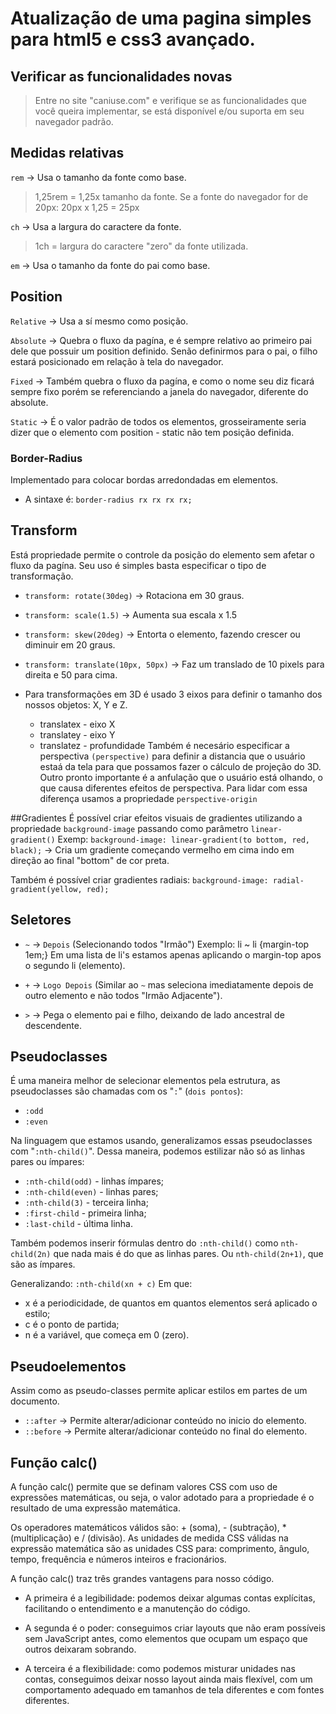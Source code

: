 # Atualização de uma pagina simples para html5 e css3 avançado.

## Verificar as funcionalidades novas
> Entre no site "caniuse.com" e verifique se as funcionalidades que você queira implementar, se está disponível e/ou suporta em seu navegador padrão.


## Medidas relativas
 `rem` -> Usa o tamanho da fonte como base.
> 1,25rem = 1,25x tamanho da fonte.
Se a fonte do navegador for de 20px: 20px x 1,25 = 25px

 `ch` -> Usa a largura do caractere da fonte.
> 1ch = largura do caractere "zero" da fonte utilizada.

 `em` -> Usa o tamanho da fonte do pai como base.


## Position

`Relative` -> Usa a sí mesmo como posição.

`Absolute` -> Quebra o fluxo da pagína, e é sempre relativo ao primeiro pai dele que possuir um position definido. Senão definirmos para o pai, o filho estará posicionado em relação à tela do navegador.

`Fixed` -> Também quebra o fluxo da pagína, e como o nome seu diz ficará sempre fixo porém se referenciando a janela do navegador, diferente do absolute.

`Static` -> É o valor padrão de todos os elementos, grosseiramente seria dizer que o elemento com position - static não tem posição definida.


### Border-Radius
Implementado para colocar bordas arredondadas em elementos.
* A sintaxe é: `border-radius rx rx rx rx;`


## Transform
Está propriedade permite o controle da posição do elemento sem afetar o fluxo da pagína.
Seu uso é simples basta especificar o tipo de transformação.

* `transform: rotate(30deg)` -> Rotaciona em 30 graus.
* `transform: scale(1.5)` -> Aumenta sua escala x 1.5
* `transform: skew(20deg)` -> Entorta o elemento, fazendo crescer ou diminuir em 20 graus.
* `transform: translate(10px, 50px)` -> Faz um translado de 10 pixels para direita e 50 para cima.

* Para transformações em 3D é usado 3 eixos para definir o tamanho dos nossos objetos: X, Y e Z.
  * translatex - eixo X
  * translatey - eixo Y
  * translatez - profundidade
Também é necesário especificar a perspectiva `(perspective)` para definir a distancia que o usuário estaá da tela para que possamos fazer o cálculo de projeção do 3D. Outro pronto importante é a anfulação que o usuário está olhando, o que causa diferentes efeitos de perspectiva. Para lidar com essa diferença usamos a propriedade `perspective-origin`

##Gradientes
É possível criar efeitos visuais de gradientes utilizando a propriedade `background-image` passando como parâmetro `linear-gradient()`
Exemp: `background-image: linear-gradient(to bottom, red, black);` -> Cria um gradiente começando vermelho em cima indo em direção ao final "bottom" de cor preta.

Também é possível criar gradientes radiais:
`background-image: radial-gradient(yellow, red);`

## Seletores
* `~` -> `Depois` (Selecionando todos "Irmão")
Exemplo: li ~ li {margin-top 1em;}
Em uma lista de li's estamos apenas aplicando o margin-top apos o segundo li (elemento).

* `+` -> `Logo Depois` (Similar ao `~` mas seleciona imediatamente depois de outro elemento e não todos "Irmão Adjacente").

* `>` -> Pega o elemento pai e filho, deixando de lado ancestral de descendente.

## Pseudoclasses
É uma maneira melhor de selecionar elementos pela estrutura, as pseudoclasses são chamadas com os "`:`" (`dois pontos`):
  * `:odd`
  * `:even`

Na linguagem que estamos usando, generalizamos essas pseudoclasses com "`:nth-child()`". Dessa maneira, podemos estilizar não só as linhas pares ou ímpares:
  * `:nth-child(odd)` - linhas ímpares;
  * `:nth-child(even)` - linhas pares;
  * `:nth-child(3)` - terceira linha;
  * `:first-child` - primeira linha;
  * `:last-child` - última linha.

Também podemos inserir fórmulas dentro do `:nth-child()` como `nth-child(2n)` que nada mais é do que as linhas pares. Ou `nth-child(2n+1)`, que são as ímpares.

Generalizando: `:nth-child(xn + c)`
Em que:
 -  x é a periodicidade, de quantos em quantos elementos será aplicado o estilo;
 -  c é o ponto de partida;
 -  n é a variável, que começa em 0 (zero).

 ## Pseudoelementos
Assim como as pseudo-classes permite aplicar estilos em partes de um documento.
* `::after` -> Permite alterar/adicionar conteúdo no inicio do elemento.
* `::before` -> Permite alterar/adicionar conteúdo no final do elemento.

## Função calc()
A função calc() permite que se definam valores CSS com uso de expressões matemáticas, ou seja, o valor adotado para a propriedade é o resultado de uma expressão matemática.

Os operadores matemáticos válidos são: + (soma), - (subtração), * (multiplicação) e / (divisão). As unidades de medida CSS válidas na expressão matemática são as unidades CSS para: comprimento, ângulo, tempo, frequência e números inteiros e fracionários.

A função calc() traz três grandes vantagens para nosso código.
  * A primeira é a legibilidade: podemos deixar algumas contas explícitas, facilitando o entendimento e a manutenção do código.

  * A segunda é o poder: conseguimos criar layouts que não eram possíveis sem JavaScript antes, como elementos que ocupam um espaço que outros deixaram sobrando.

  * A terceira é a flexibilidade: como podemos misturar unidades nas contas, conseguimos deixar nosso layout ainda mais flexível, com um comportamento adequado em tamanhos de tela diferentes e com fontes diferentes.
